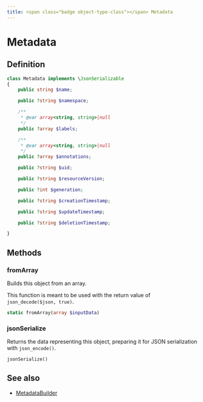 ```yaml
---
title: <span class="badge object-type-class"></span> Metadata
---
```

# <span class="badge object-type-class"></span> Metadata

## Definition

```php
class Metadata implements \JsonSerializable
{
    public string $name;

    public ?string $namespace;

    /**
     * @var array<string, string>|null
     */
    public ?array $labels;

    /**
     * @var array<string, string>|null
     */
    public ?array $annotations;

    public ?string $uid;

    public ?string $resourceVersion;

    public ?int $generation;

    public ?string $creationTimestamp;

    public ?string $updateTimestamp;

    public ?string $deletionTimestamp;

}
```
## Methods

### <span class="badge object-method"></span> fromArray

Builds this object from an array.

This function is meant to be used with the return value of `json_decode($json, true)`.

```php
static fromArray(array $inputData)
```

### <span class="badge object-method"></span> jsonSerialize

Returns the data representing this object, preparing it for JSON serialization with `json_encode()`.

```php
jsonSerialize()
```

## See also

 * <span class="badge builder"></span> [MetadataBuilder](./builder-MetadataBuilder.md)

